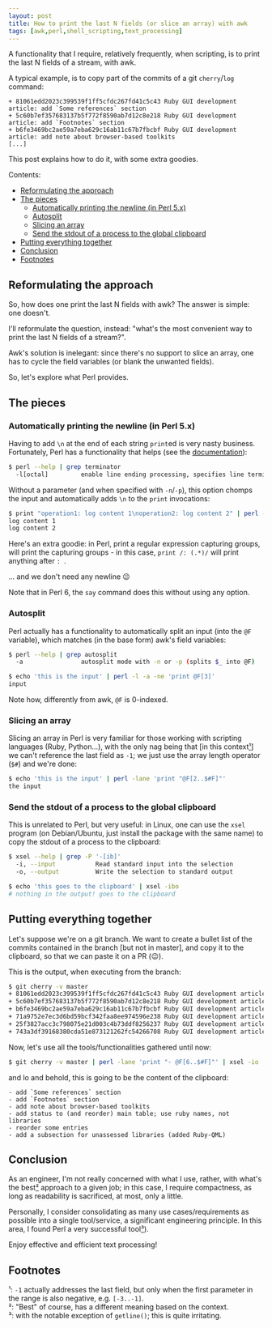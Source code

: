 ```yaml
---
layout: post
title: How to print the last N fields (or slice an array) with awk
tags: [awk,perl,shell_scripting,text_processing]
---
```


A functionality that I require, relatively frequently, when scripting, is to print the last N fields of a stream, with awk.

A typical example, is to copy part of the commits of a git `cherry`/`log` command:

```
+ 81061edd2023c399539f1ff5cfdc267fd41c5c43 Ruby GUI development article: add `Some references` section
+ 5c60b7ef357683137b5f772f8590ab7d12c8e218 Ruby GUI development article: add `Footnotes` section
+ b6fe3469bc2ae59a7eba629c16ab11c67b7fbcbf Ruby GUI development article: add note about browser-based toolkits
[...]
```

This post explains how to do it, with some extra goodies.

Contents:

- [Reformulating the approach](/How-to-print-the-last-n-fields-or-slice-an-array-with-awk#reformulating-the-approach)
- [The pieces](/How-to-print-the-last-n-fields-or-slice-an-array-with-awk#the-pieces)
  - [Automatically printing the newline (in Perl 5.x)](/How-to-print-the-last-n-fields-or-slice-an-array-with-awk#automatically-printing-the-newline-in-perl-5x)
  - [Autosplit](/How-to-print-the-last-n-fields-or-slice-an-array-with-awk#autosplit)
  - [Slicing an array](/How-to-print-the-last-n-fields-or-slice-an-array-with-awk#slicing-an-array)
  - [Send the stdout of a process to the global clipboard](/How-to-print-the-last-n-fields-or-slice-an-array-with-awk#send-the-stdout-of-a-process-to-the-global-clipboard)
- [Putting everything together](/How-to-print-the-last-n-fields-or-slice-an-array-with-awk#putting-everything-together)
- [Conclusion](/How-to-print-the-last-n-fields-or-slice-an-array-with-awk#conclusion)
- [Footnotes](/How-to-print-the-last-n-fields-or-slice-an-array-with-awk#footnotes)

## Reformulating the approach

So, how does one print the last N fields with awk? The answer is simple: one doesn't.

I'll reformulate the question, instead: "what's the most convenient way to print the last N fields of a stream?".

Awk's solution is inelegant: since there's no support to slice an array, one has to cycle the field variables (or blank the unwanted fields).

So, let's explore what Perl provides.

## The pieces

### Automatically printing the newline (in Perl 5.x)

Having to add `\n` at the end of each string `print`ed is very nasty business. Fortunately, Perl has a functionality that helps (see the [documentation](https://www.perl.com/pub/2004/08/09/commandline.html/#Record_Separators)):

```sh
$ perl --help | grep terminator
  -l[octal]         enable line ending processing, specifies line terminator
```

Without a parameter (and when specified with `-n`/`-p`), this option chomps the input and automatically adds `\n` to the `print` invocations:

```sh
$ print "operation1: log content 1\noperation2: log content 2" | perl -l -ne 'print /: (.*)/'
log content 1
log content 2
```

Here's an extra goodie: in Perl, print a regular expression capturing groups, will print the capturing groups - in this case, `print /: (.*)/` will print anything after `: `.

... and we don't need any newline 😉

Note that in Perl 6, the `say` command does this without using any option.

### Autosplit

Perl actually has a functionality to automatically split an input (into the `@F` variable), which matches (in the base form) awk's field variables:

```sh
$ perl --help | grep autosplit
  -a                autosplit mode with -n or -p (splits $_ into @F)

$ echo 'this is the input' | perl -l -a -ne 'print @F[3]'
input
```

Note how, differently from awk, `@F` is 0-indexed.

### Slicing an array

Slicing an array in Perl is very familiar for those working with scripting languages (Ruby, Python...), with the only nag being that [in this context[¹](#footnote01)] we can't reference the last field as `-1`; we just use the array length operator (`$#`) and we're done:

```sh
$ echo 'this is the input' | perl -lane 'print "@F[2..$#F]"'
the input
```

### Send the stdout of a process to the global clipboard

This is unrelated to Perl, but very useful: in Linux, one can use the `xsel` program (on Debian/Ubuntu, just install the package with the same name) to copy the stdout of a process to the clipboard:

```sh
$ xsel --help | grep -P '-[ib]'
  -i, --input           Read standard input into the selection
  -o, --output          Write the selection to standard output

$ echo 'this goes to the clipboard' | xsel -ibo
# nothing in the output! goes to the clipboard
```

## Putting everything together

Let's suppose we're on a git branch. We want to create a bullet list of the commits contained in the branch [but not in master], and copy it to the clipboard, so that we can paste it on a PR (😉).

This is the output, when executing from the branch:

```sh
$ git cherry -v master
+ 81061edd2023c399539f1ff5cfdc267fd41c5c43 Ruby GUI development article: add `Some references` section
+ 5c60b7ef357683137b5f772f8590ab7d12c8e218 Ruby GUI development article: add `Footnotes` section
+ b6fe3469bc2ae59a7eba629c16ab11c67b7fbcbf Ruby GUI development article: add note about browser-based toolkits
+ 71a9752e7ec3d6bd59bcf342faa8ee974596e238 Ruby GUI development article: add status to (and reorder) main table; use ruby names, not libraries
+ 25f3827acc3c798075e21d003c4b73ddf8256237 Ruby GUI development article: reorder some entries
+ 743a3df39168380cda51e873121262fc54266708 Ruby GUI development article: add a subsection for unassessed libraries (added Ruby-QML)
```

Now, let's use all the tools/functionalities gathered until now:

```sh
$ git cherry -v master | perl -lane 'print "- @F[6..$#F]"' | xsel -io
```

and lo and behold, this is going to be the content of the clipboard:

```
- add `Some references` section
- add `Footnotes` section
- add note about browser-based toolkits
- add status to (and reorder) main table; use ruby names, not libraries
- reorder some entries
- add a subsection for unassessed libraries (added Ruby-QML)
```

## Conclusion

As an engineer, I'm not really concerned with what I use, rather, with what's the best[²](#footnote02) approach to a given job; in this case, I require compactness, as long as readability is sacrificed, at most, only a little.

Personally, I consider consolidating as many use cases/requirements as possible into a single tool/service, a significant engineering principle. In this area, I found Perl a very successful tool[³](#footnote03)).

Enjoy effective and efficient text processing!

## Footnotes

<a name="footnote01">¹</a>: `-1` actually addresses the last field, but only when the first parameter in the range is also negative, e.g. `[-3..-1]`.<br/>
<a name="footnote02">²</a>: "Best" of course, has a different meaning based on the context.<br/>
<a name="footnote03">³</a>: with the notable exception of `getline()`; this is quite irritating.<br/>
